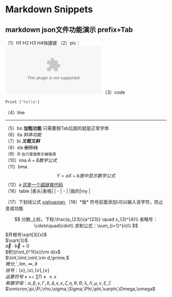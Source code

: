 # Markdown Snippets

## markdown json文件功能演示  prefix+Tab

（1）H1 H2 H3 H4快捷键
（2）pic：    ![baidu](www.baidu.com)
（3）code

```python
Print ("hello")
```

（4）line

---
（5）bo **加粗功能** 只需要按Tab后面的就是正常字体  
（6）ita *斜体功能*  
（7）bi ***又粗又斜***  
（8）sla ~~删除线~~  
（9）ili  `在行里面表示被强调`  
（10）ima $A+B 数学公式$  
（11）bma
$$
Y = aX + b 居中显示数学公式
$$
（12）a [这是一个超链接代码](htttp://www.baidu.com)  
（16）table
|表头|表格|
| - | - |
|我的|my |

（17）下划线公式 <u> xiahuaxian </u>
（18）*我\*  符号前面添加\可以输入该字符，防止变成功能  

$$
分数,上标，下标:\frac{a_{23}}{a^{23}} \quad x_{3}^{4}\\
省略号：\cdots\quad\cdot\\
求和公式：\sum_{i=1}^{n}\\
$$
$开根号\sqrt[3]{x}$  
$\sqrt{3}$  
$\vec{a}\cdot\vec{b}=0$  
$积分\int_0^1f(x){\rm d}x$  
$\iint,\iiint,\oint,\rm d,\prime,$  
$微分,\prime,\lim,\infty,\partial$  
$括号：\lbrace x \rbrace,\langle x \rangle,\lceil x \rceil,\lfloor x \rfloor$  
$运算符号 \pm \times \div\ \sum \prod \neq \leq \geq$  
$希腊字母：\alpha,\beta,\gamma,\Gamma,\delta,\Delta,\epsilon,\varepsilon,\zeta,\eta,\theta,\Theta,\lambda,\Lambda,\mu,\nu,\xi,\Xi$  
$\omicron,\pi,\Pi,\rho,\sigma,\Sigma,\Phi,\phi,\varphi,\Omega,\omega$
